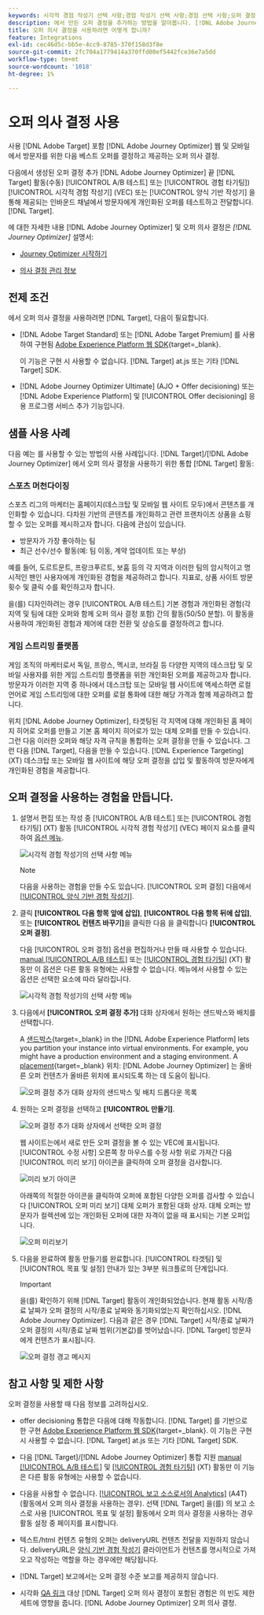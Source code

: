 ```yaml
---
keywords: 시각적 경험 작성기 선택 사항;경험 작성기 선택 사항;경험 선택 사항;오퍼 결정;offer decisioning;ajo;여정 최적화 도구
description: 에서 만든 오퍼 결정을 추가하는 방법을 알아봅니다. [!DNL Adobe Journey Optimizer] (을)를 선택합니다.
title: 오퍼 의사 결정을 사용하려면 어떻게 합니까?
feature: Integrations
exl-id: cec46d5c-bb5e-4cc9-8785-370f158d3f8e
source-git-commit: 2fc704a1779414a370ffd00ef5442fce36e7a5dd
workflow-type: tm+mt
source-wordcount: '1018'
ht-degree: 1%

---
```


# 오퍼 의사 결정 사용

사용 [!DNL Adobe Target] 포함 [!DNL Adobe Journey Optimizer] 웹 및 모바일에서 방문자를 위한 다음 베스트 오퍼를 결정하고 제공하는 오퍼 의사 결정.

다음에서 생성된 오퍼 결정 추가 [!DNL Adobe Journey Optimizer] 끝 [!DNL Target] 활동(수동) [!UICONTROL A/B 테스트] 또는 [!UICONTROL 경험 타기팅]) [!UICONTROL 시각적 경험 작성기] (VEC) 또는 [!UICONTROL 양식 기반 작성기] 을 통해 제공되는 인바운드 채널에서 방문자에게 개인화된 오퍼를 테스트하고 전달합니다. [!DNL Target].

에 대한 자세한 내용 [!DNL Adobe Journey Optimizer] 및 오퍼 의사 결정은 *[!DNL Journey Optimizer]* 설명서:

* [Journey Optimizer 시작하기](https://experienceleague.adobe.com/docs/journey-optimizer/using/get-started/get-started.html)

* [의사 결정 관리 정보](https://experienceleague.adobe.com/docs/journey-optimizer/using/offer-decisioning/get-started-decision/starting-offer-decisioning.html)

## 전제 조건

에서 오퍼 의사 결정을 사용하려면 [!DNL Target], 다음이 필요합니다.

* [!DNL Adobe Target Standard] 또는 [!DNL Adobe Target Premium] 를 사용하여 구현됨 [Adobe Experience Platform 웹 SDK](https://experienceleague.adobe.com/docs/target-dev/developer/client-side/aep-web-sdk.html){target=_blank}.

   이 기능은 구현 시 사용할 수 없습니다. [!DNL Target] at.js 또는 기타 [!DNL Target] SDK.

* [!DNL Adobe Journey Optimizer Ultimate] (AJO + Offer decisioning) 또는 [!DNL Adobe Experience Platform] 및 [!UICONTROL Offer decisioning] 응용 프로그램 서비스 추가 기능입니다.

## 샘플 사용 사례

다음 예는 를 사용할 수 있는 방법의 사용 사례입니다. [!DNL Target]/[!DNL Adobe Journey Optimizer] 에서 오퍼 의사 결정을 사용하기 위한 통합 [!DNL Target] 활동:

### 스포츠 머천다이징

스포츠 리그의 마케터는 홈페이지(데스크탑 및 모바일 웹 사이트 모두)에서 콘텐츠를 개인화할 수 있습니다. 다차원 기반의 콘텐츠를 개인화하고 관련 프랜차이즈 상품을 쇼핑할 수 있는 오퍼를 제시하고자 합니다. 다음에 관심이 있습니다.

* 방문자가 가장 좋아하는 팀
* 최근 선수/선수 활동(예: 팀 이동, 계약 업데이트 또는 부상)

예를 들어, 도르트문트, 프랑크푸르트, 보훔 등의 각 지역과 이러한 팀의 암시적이고 명시적인 팬인 사용자에게 개인화된 경험을 제공하려고 합니다. 지표로, 상품 사이트 방문 횟수 및 클릭 수를 확인하고자 합니다.

을(를) 디자인하려는 경우 [!UICONTROL A/B 테스트] 기본 경험과 개인화된 경험(각 지역 및 팀에 대한 오퍼와 함께 오퍼 의사 결정 포함) 간의 활동(50/50 분할). 이 활동을 사용하여 개인화된 경험과 제어에 대한 전환 및 상승도를 결정하려고 합니다.

### 게임 스트리밍 플랫폼

게임 조직의 마케터로서 독일, 프랑스, 멕시코, 브라질 등 다양한 지역의 데스크탑 및 모바일 사용자를 위한 게임 스트리밍 플랫폼을 위한 개인화된 오퍼를 제공하고자 합니다. 방문자가 이러한 지역 중 하나에서 데스크탑 또는 모바일 웹 사이트에 액세스하면 로컬 언어로 게임 스트리밍에 대한 오퍼를 로컬 통화에 대한 해당 가격과 함께 제공하려고 합니다.

위치 [!DNL Adobe Journey Optimizer], 타겟팅된 각 지역에 대해 개인화된 홈 페이지 히어로 오퍼를 만들고 기본 홈 페이지 히어로가 있는 대체 오퍼를 만들 수 있습니다. 그런 다음 이러한 오퍼와 해당 자격 규칙을 통합하는 오퍼 결정을 만들 수 있습니다. 그런 다음 [!DNL Target], 다음을 만들 수 있습니다. [!DNL Experience Targeting] (XT) 데스크탑 또는 모바일 웹 사이트에 해당 오퍼 결정을 삽입 및 활동하여 방문자에게 개인화된 경험을 제공합니다.

## 오퍼 결정을 사용하는 경험을 만듭니다.

1. 설명서 편집 또는 작성 중 [!UICONTROL A/B 테스트] 또는 [!UICONTROL 경험 타기팅] (XT) 활동 [!UICONTROL 시각적 경험 작성기] (VEC) 페이지 요소를 클릭하여 [옵션 메뉴](/help/main/c-experiences/c-visual-experience-composer/viztarget-options.md).

   ![시각적 경험 작성기의 선택 사항 메뉴](assets/options-menu1.png)

   >[!NOTE]
   >
   >다음을 사용하는 경험을 만들 수도 있습니다. [!UICONTROL 오퍼 결정] 다음에서 [[!UICONTROL 양식 기반 경험 작성기]](/help/main/c-experiences/form-experience-composer.md).

1. 클릭 **[!UICONTROL 다음 항목 앞에 삽입]**, **[!UICONTROL 다음 항목 뒤에 삽입]**, 또는 **[!UICONTROL 컨텐츠 바꾸기]**&#x200B;을 클릭한 다음 을 클릭합니다 **[!UICONTROL 오퍼 결정]**.

   다음 [!UICONTROL 오퍼 결정] 옵션을 편집하거나 만들 때 사용할 수 있습니다. [manual [!UICONTROL A/B 테스트]](/help/main/c-activities/t-test-ab/test-ab.md#types) 또는 [[!UICONTROL 경험 타기팅]](/help/main/c-activities/t-experience-target/experience-target.md) (XT) 활동만 이 옵션은 다른 활동 유형에는 사용할 수 없습니다. 메뉴에서 사용할 수 있는 옵션은 선택한 요소에 따라 달라집니다.

   ![시각적 경험 작성기의 선택 사항 메뉴](assets/options-menu.png)

1. 다음에서 **[!UICONTROL 오퍼 결정 추가]** 대화 상자에서 원하는 샌드박스와 배치를 선택합니다.

   A [샌드박스](https://experienceleague.adobe.com/docs/experience-platform/sandbox/ui/overview.html){target=_blank} in the [!DNL Adobe Experience Platform] lets you partition your instance into virtual environments. For example, you might have a production environment and a staging environment. A [placement](https://experienceleague.adobe.com/docs/journey-optimizer/using/offer-decisioning/create-components/creating-placements.html){target=_blank} 위치: [!DNL Adobe Journey Optimizer] 는 올바른 오퍼 컨텐츠가 올바른 위치에 표시되도록 하는 데 도움이 됩니다.

   ![오퍼 결정 추가 대화 상자의 샌드박스 및 배치 드롭다운 목록](/help/main/c-integrating-target-with-mac/ajo/assets/sandbox-placement.png)

1. 원하는 오퍼 결정을 선택하고 **[!UICONTROL 만들기]**.

   ![오퍼 결정 추가 대화 상자에서 선택한 오퍼 결정](assets/offer-decision.png)

   웹 사이트는에서 새로 만든 오퍼 결정을 볼 수 있는 VEC에 표시됩니다. [!UICONTROL 수정 사항] 오른쪽 창 마우스를 수정 사항 위로 가져간 다음 [!UICONTROL 미리 보기] 아이콘을 클릭하여 오퍼 결정을 검사합니다.

   ![미리 보기 아이콘](assets/preview-icon.png)

   아래쪽의 적절한 아이콘을 클릭하여 오퍼에 포함된 다양한 오퍼를 검사할 수 있습니다 [!UICONTROL 오퍼 미리 보기] 대체 오퍼가 포함된 대화 상자. 대체 오퍼는 방문자가 컬렉션에 있는 개인화된 오퍼에 대한 자격이 없을 때 표시되는 기본 오퍼입니다.

   ![오퍼 미리보기](assets/offer-preview.png)

1. 다음을 완료하여 활동 만들기를 완료합니다. [!UICONTROL 타겟팅] 및 [!UICONTROL 목표 및 설정] 안내가 있는 3부분 워크플로의 단계입니다.

   >[!IMPORTANT]
   >
   >을(를) 확인하기 위해 [!DNL Target] 활동이 개인화되었습니다. 현재 활동 시작/종료 날짜가 오퍼 결정의 시작/종료 날짜와 동기화되었는지 확인하십시오. [!DNL Adobe Journey Optimizer]. 다음과 같은 경우 [!DNL Target] 시작/종료 날짜가 오퍼 결정의 시작/종료 날짜 범위(기본값)를 벗어났습니다. [!DNL Target] 방문자에게 컨텐츠가 표시됩니다.

   ![오퍼 결정 경고 메시지](/help/main/c-integrating-target-with-mac/ajo/assets/offer-decision-warning.png)

## 참고 사항 및 제한 사항

오퍼 결정을 사용할 때 다음 정보를 고려하십시오.

* offer decisioning 통합은 다음에 대해 작동합니다. [!DNL Target] 를 기반으로 한 구현 [Adobe Experience Platform 웹 SDK](https://experienceleague.adobe.com/docs/target-dev/developer/client-side/aep-web-sdk.html){target=_blank}. 이 기능은 구현 시 사용할 수 없습니다. [!DNL Target] at.js 또는 기타 [!DNL Target] SDK.

* 다음 [!DNL Target]/[!DNL Adobe Journey Optimizer] 통합 지원 [manual [!UICONTROL A/B 테스트]](/help/main/c-activities/t-test-ab/test-ab.md#types) 및 [[!UICONTROL 경험 타기팅]](/help/main/c-activities/t-experience-target/experience-target.md) (XT) 활동만 이 기능은 다른 활동 유형에는 사용할 수 없습니다.

* 다음을 사용할 수 없습니다. [[!UICONTROL 보고 소스로서의 Analytics]](/help/main/c-integrating-target-with-mac/a4t/a4t.md) (A4T) (활동에서 오퍼 의사 결정을 사용하는 경우). 선택 [!DNL Target] 을(를) 의 보고 소스로 사용 [!UICONTROL 목표 및 설정] 활동에서 오퍼 의사 결정을 사용하는 경우 활동 설정 중 페이지를 표시합니다.

* 텍스트/html 컨텐츠 유형의 오퍼는 deliveryURL 컨텐츠 전달을 지원하지 않습니다. deliveryURL은 [양식 기반 경험 작성기](/help/main/c-experiences/form-experience-composer.md) 클라이언트가 컨텐츠를 명시적으로 가져오고 작성하는 역할을 하는 경우에만 해당됩니다.

* [!DNL Target] 보고에서는 오퍼 결정 수준 보고를 제공하지 않습니다.

* 시각화 [QA 링크](/help/main/c-activities/c-activity-qa/activity-qa.md) 대상 [!DNL Target] 오퍼 의사 결정이 포함된 경험은 의 빈도 제한 세트에 영향을 줍니다. [!DNL Adobe Journey Optimizer] 오퍼 의사 결정.
